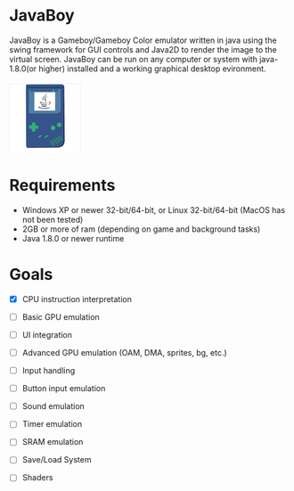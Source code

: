 # JavaBoy
JavaBoy is a Gameboy/Gameboy Color emulator written in java using the swing framework for GUI controls and Java2D to render the image to the virtual screen. JavaBoy can be run on any computer or system with java-1.8.0(or higher) installed and a working graphical desktop evironment.

![alt text](https://github.com/didgeridoomh/javaboy/raw/gui/resources/icon_128.png "Javaboy Logo")

# Requirements
* Windows XP or newer 32-bit/64-bit, or Linux 32-bit/64-bit (MacOS has not been tested)
* 2GB or more of ram (depending on game and background tasks)
* Java 1.8.0 or newer runtime

# Goals
- [X] CPU instruction interpretation

- [ ] Basic GPU emulation

- [ ] UI integration

- [ ] Advanced GPU emulation (OAM, DMA, sprites, bg, etc.)

- [ ] Input handling

- [ ] Button input emulation

- [ ] Sound emulation

- [ ] Timer emulation

- [ ] SRAM emulation

- [ ] Save/Load System

- [ ] Shaders
